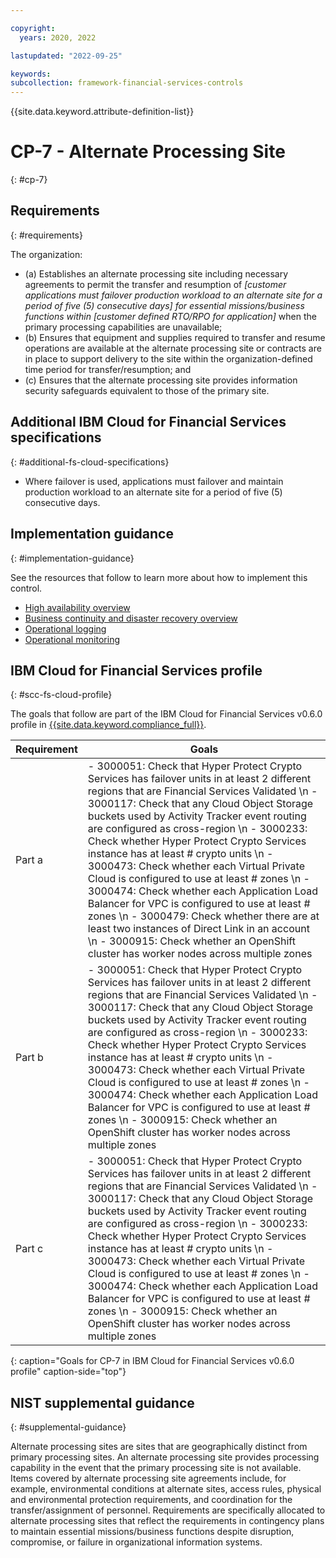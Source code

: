```yaml
---

copyright:
  years: 2020, 2022

lastupdated: "2022-09-25"

keywords: 
subcollection: framework-financial-services-controls
---
```


{{site.data.keyword.attribute-definition-list}}

         
# CP-7 - Alternate Processing Site
{: #cp-7}

## Requirements
{: #requirements}

The organization:

- (a) Establishes an alternate processing site including necessary agreements to permit the transfer and resumption of _[customer applications must failover production workload to an alternate site for a period of five (5) consecutive days] for essential missions/business functions within [customer defined RTO/RPO for application]_ when the primary processing capabilities are unavailable;
- (b) Ensures that equipment and supplies required to transfer and resume operations are available at the alternate processing site or contracts are in place to support delivery to the site within the organization-defined time period for transfer/resumption; and
- (c) Ensures that the alternate processing site provides information security safeguards equivalent to those of the primary site.

## Additional IBM Cloud for Financial Services specifications
{: #additional-fs-cloud-specifications}

- Where failover is used, applications must failover and maintain production workload to an alternate site for a period of five (5) consecutive days.

## Implementation guidance
{: #implementation-guidance}

See the resources that follow to learn more about how to implement this control.

- [High availability overview](/docs/framework-financial-services?topic=framework-financial-services-shared-high-availability)
- [Business continuity and disaster recovery overview](/docs/framework-financial-services?topic=framework-financial-services-shared-bcdr)
- [Operational logging](/docs/framework-financial-services?topic=framework-financial-services-shared-logging-operational)
- [Operational monitoring](/docs/framework-financial-services?topic=framework-financial-services-shared-monitoring-operational)

## IBM Cloud for Financial Services profile
{: #scc-fs-cloud-profile}

The goals that follow are part of the IBM Cloud for Financial Services v0.6.0 profile in [{{site.data.keyword.compliance_full}}](/docs/security-compliance?topic=security-compliance-getting-started).

| Requirement | Goals |
|-------------|-------|
| Part a | - 3000051: Check that Hyper Protect Crypto Services has failover units in at least 2 different regions that are Financial Services Validated \n - 3000117: Check that any Cloud Object Storage buckets used by Activity Tracker event routing are configured as cross-region \n - 3000233: Check whether Hyper Protect Crypto Services instance has at least # crypto units \n - 3000473: Check whether each Virtual Private Cloud is configured to use at least # zones \n - 3000474: Check whether each Application Load Balancer for VPC is configured to use at least # zones \n - 3000479: Check whether there are at least two instances of Direct Link in an account \n - 3000915: Check whether an OpenShift cluster has worker nodes across multiple zones | 
| Part b | - 3000051: Check that Hyper Protect Crypto Services has failover units in at least 2 different regions that are Financial Services Validated \n - 3000117: Check that any Cloud Object Storage buckets used by Activity Tracker event routing are configured as cross-region \n - 3000233: Check whether Hyper Protect Crypto Services instance has at least # crypto units \n - 3000473: Check whether each Virtual Private Cloud is configured to use at least # zones \n - 3000474: Check whether each Application Load Balancer for VPC is configured to use at least # zones \n - 3000915: Check whether an OpenShift cluster has worker nodes across multiple zones | 
| Part c | - 3000051: Check that Hyper Protect Crypto Services has failover units in at least 2 different regions that are Financial Services Validated \n - 3000117: Check that any Cloud Object Storage buckets used by Activity Tracker event routing are configured as cross-region \n - 3000233: Check whether Hyper Protect Crypto Services instance has at least # crypto units \n - 3000473: Check whether each Virtual Private Cloud is configured to use at least # zones \n - 3000474: Check whether each Application Load Balancer for VPC is configured to use at least # zones \n - 3000915: Check whether an OpenShift cluster has worker nodes across multiple zones | 
{: caption="Goals for CP-7 in IBM Cloud for Financial Services v0.6.0 profile" caption-side="top"}

## NIST supplemental guidance
{: #supplemental-guidance}

Alternate processing sites are sites that are geographically distinct from primary processing sites. An alternate processing site provides processing capability in the event that the primary processing site is not available. Items covered by alternate processing site agreements include, for example, environmental conditions at alternate sites, access rules, physical and environmental protection requirements, and coordination for the transfer/assignment of personnel. Requirements are specifically allocated to alternate processing sites that reflect the requirements in contingency plans to maintain essential missions/business functions despite disruption, compromise, or failure in organizational information systems.



